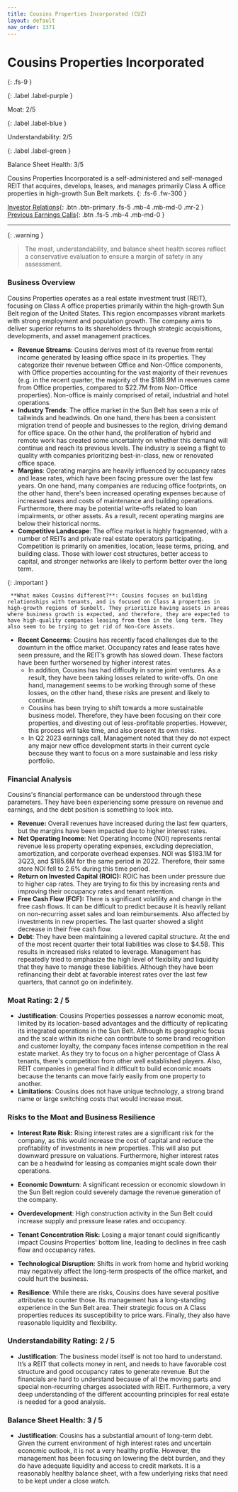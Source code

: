 ```yaml
---
title: Cousins Properties Incorporated (CUZ)
layout: default
nav_order: 1371
---
```


# Cousins Properties Incorporated
{: .fs-9 }

{: .label .label-purple }

Moat: 2/5

{: .label .label-blue }

Understandability: 2/5

{: .label .label-green }

Balance Sheet Health: 3/5

Cousins Properties Incorporated is a self-administered and self-managed REIT that acquires, develops, leases, and manages primarily Class A office properties in high-growth Sun Belt markets.
{: .fs-6 .fw-300 }

[Investor Relations](https://www.google.com/search?q=CUZ+investor+relations){: .btn .btn-primary .fs-5 .mb-4 .mb-md-0 .mr-2 }
[Previous Earnings Calls](https://discountingcashflows.com/company/CUZ/transcripts/){: .btn .fs-5 .mb-4 .mb-md-0 }

---

{: .warning }
>The moat, understandability, and balance sheet health scores reflect a conservative evaluation to ensure a margin of safety in any assessment.



### Business Overview

Cousins Properties operates as a real estate investment trust (REIT), focusing on Class A office properties primarily within the high-growth Sun Belt region of the United States. This region encompasses vibrant markets with strong employment and population growth. The company aims to deliver superior returns to its shareholders through strategic acquisitions, developments, and asset management practices.

*   **Revenue Streams**: Cousins derives most of its revenue from rental income generated by leasing office space in its properties. They categorize their revenue between Office and Non-Office components, with Office properties accounting for the vast majority of their revenues (e.g. in the recent quarter, the majority of the $188.9M in revenues came from Office properties, compared to $22.7M from Non-Office properties). Non-office is mainly comprised of retail, industrial and hotel operations.
*   **Industry Trends**: The office market in the Sun Belt has seen a mix of tailwinds and headwinds. On one hand, there has been a consistent migration trend of people and businesses to the region, driving demand for office space. On the other hand, the proliferation of hybrid and remote work has created some uncertainty on whether this demand will continue and reach its previous levels. The industry is seeing a flight to quality with companies prioritizing best-in-class, new or renovated office space.
*   **Margins**: Operating margins are heavily influenced by occupancy rates and lease rates, which have been facing pressure over the last few years. On one hand, many companies are reducing office footprints, on the other hand, there's been increased operating expenses because of increased taxes and costs of maintenance and building operations. Furthermore, there may be potential write-offs related to loan impairments, or other assets. As a result, recent operating margins are below their historical norms.
*   **Competitive Landscape**: The office market is highly fragmented, with a number of REITs and private real estate operators participating. Competition is primarily on amenities, location, lease terms, pricing, and building class. Those with lower cost structures, better access to capital, and stronger networks are likely to perform better over the long term.

{: .important }

     **What makes Cousins different?**: Cousins focuses on building relationships with tenants, and is focused on Class A properties in high-growth regions of Sunbelt. They prioritize having assets in areas where business growth is expected, and therefore, they are expected to have high-quality companies leasing from them in the long term. They also seem to be trying to get rid of Non-Core Assets.

*   **Recent Concerns**: Cousins has recently faced challenges due to the downturn in the office market. Occupancy rates and lease rates have seen pressure, and the REIT’s growth has slowed down. These factors have been further worsened by higher interest rates. 
    *   In addition, Cousins has had difficulty in some joint ventures. As a result, they have been taking losses related to write-offs. On one hand, management seems to be working through some of these losses, on the other hand, these risks are present and likely to continue.
    *   Cousins has been trying to shift towards a more sustainable business model. Therefore, they have been focusing on their core properties, and divesting out of less-profitable properties. However, this process will take time, and also present its own risks.
    *  In Q2 2023 earnings call, Management noted that they do not expect any major new office development starts in their current cycle because they want to focus on a more sustainable and less risky portfolio.

### Financial Analysis
Cousins's financial performance can be understood through these parameters. They have been experiencing some pressure on revenue and earnings, and the debt position is something to look into.
*   **Revenue:** Overall revenues have increased during the last few quarters, but the margins have been impacted due to higher interest rates.
*  **Net Operating Income**: Net Operating Income (NOI) represents rental revenue less property operating expenses, excluding depreciation, amortization, and corporate overhead expenses. NOI was $183.1M for 3Q23, and $185.6M for the same period in 2022. Therefore, their same store NOI fell to 2.6% during this time period.
*   **Return on Invested Capital (ROIC):**  ROIC has been under pressure due to higher cap rates. They are trying to fix this by increasing rents and improving their occupancy rates and tenant retention.
*   **Free Cash Flow (FCF):** There is significant volatility and change in the free cash flows. It can be difficult to predict because it is heavily reliant on non-recurring asset sales and loan reimbursements. Also affected by investments in new properties. The last quarter showed a slight decrease in their free cash flow.
*  **Debt**: They have been maintaining a levered capital structure. At the end of the most recent quarter their total liabilities was close to $4.5B. This results in increased risks related to leverage. Management has repeatedly tried to emphasize the high level of flexibility and liquidity that they have to manage these liabilities. Although they have been refinancing their debt at favorable interest rates over the last few quarters, that cannot go on indefinitely.

### Moat Rating: 2 / 5

*   **Justification**:  Cousins Properties possesses a narrow economic moat, limited by its location-based advantages and the difficulty of replicating its integrated operations in the Sun Belt. Although its geographic focus and the scale within its niche can contribute to some brand recognition and customer loyalty, the company faces intense competition in the real estate market. As they try to focus on a higher percentage of Class A tenants, there's competition from other well established players. Also, REIT companies in general find it difficult to build economic moats because the tenants can move fairly easily from one property to another.
*   **Limitations**: Cousins does not have unique technology, a strong brand name or large switching costs that would increase moat.

### Risks to the Moat and Business Resilience

*   **Interest Rate Risk:** Rising interest rates are a significant risk for the company, as this would increase the cost of capital and reduce the profitability of investments in new properties. This will also put downward pressure on valuations. Furthermore, higher interest rates can be a headwind for leasing as companies might scale down their operations.
*   **Economic Downturn**: A significant recession or economic slowdown in the Sun Belt region could severely damage the revenue generation of the company.
*   **Overdevelopment**: High construction activity in the Sun Belt could increase supply and pressure lease rates and occupancy.
*  **Tenant Concentration Risk:** Losing a major tenant could significantly impact Cousins Properties' bottom line, leading to declines in free cash flow and occupancy rates.
*   **Technological Disruption**: Shifts in work from home and hybrid working may negatively affect the long-term prospects of the office market, and could hurt the business.

*   **Resilience**: While there are risks, Cousins does have several positive attributes to counter those. Its management has a long-standing experience in the Sun Belt area. Their strategic focus on A Class properties reduces its susceptibility to price wars. Finally, they also have reasonable liquidity and flexibility.

### Understandability Rating: 2 / 5
*  **Justification**: The business model itself is not too hard to understand. It’s a REIT that collects money in rent, and needs to have favorable cost structure and good occupancy rates to generate revenue. But the financials are hard to understand because of all the moving parts and special non-recurring charges associated with REIT. Furthermore, a very deep understanding of the different accounting principles for real estate is needed for a good analysis.

### Balance Sheet Health: 3 / 5
*  **Justification**: Cousins has a substantial amount of long-term debt. Given the current environment of high interest rates and uncertain economic outlook, it is not a very healthy profile. However, the management has been focusing on lowering the debt burden, and they do have adequate liquidity and access to credit markets. It is a reasonably healthy balance sheet, with a few underlying risks that need to be kept under a close watch.
